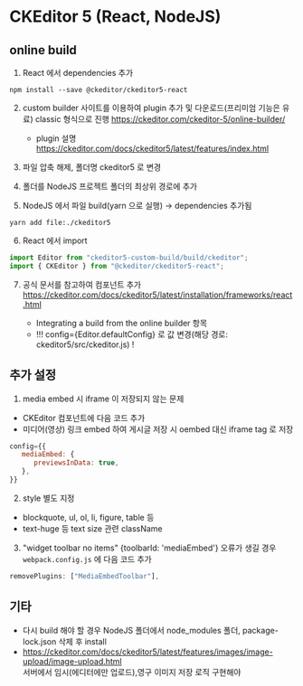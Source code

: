 # CKEditor 5 (React, NodeJS)

## online build

1. React 에서 dependencies 추가

```
npm install --save @ckeditor/ckeditor5-react
```

2. custom builder 사이트를 이용하여 plugin 추가 및 다운로드(프리미엄 기능은 유료)
   classic 형식으로 진행
   https://ckeditor.com/ckeditor-5/online-builder/

   - plugin 설명  
     https://ckeditor.com/docs/ckeditor5/latest/features/index.html

3. 파일 압축 해제, 폴더명 ckeditor5 로 변경
4. 폴더를 NodeJS 프로젝트 폴더의 최상위 경로에 추가
5. NodeJS 에서 파일 build(yarn 으로 실행) -> dependencies 추가됨

```
yarn add file:./ckeditor5
```

6. React 에서 import

```js
import Editor from "ckeditor5-custom-build/build/ckeditor";
import { CKEditor } from "@ckeditor/ckeditor5-react";
```

7. 공식 문서를 참고하여 컴포넌트 추가
   https://ckeditor.com/docs/ckeditor5/latest/installation/frameworks/react.html

   - Integrating a build from the online builder 항목
   - !!! config={Editor.defaultConfig} 로 값 변경(해당 경로: ckeditor5/src/ckeditor.js) !

## 추가 설정

1. media embed 시 iframe 이 저장되지 않는 문제

- CKEditor 컴포넌트에 다음 코드 추가
- 미디어(영상) 링크 embed 하여 게시글 저장 시 oembed 대신 iframe tag 로 저장

```js
config={{
   mediaEmbed: {
      previewsInData: true,
   },
}}
```

2. style 별도 지정

- blockquote, ul, ol, li, figure, table 등
- text-huge 등 text size 관련 className

3. "widget toolbar no items" {toolbarId: 'mediaEmbed'} 오류가 생길 경우  
   `webpack.config.js` 에 다음 코드 추가

```js
removePlugins: ["MediaEmbedToolbar"],
```

## 기타

- 다시 build 해야 할 경우 NodeJS 폴더에서 node_modules 폴더, package-lock.json 삭제 후 install
- https://ckeditor.com/docs/ckeditor5/latest/features/images/image-upload/image-upload.html  
  서버에서 임시(에디터에만 업로드),영구 이미지 저장 로직 구현해야
